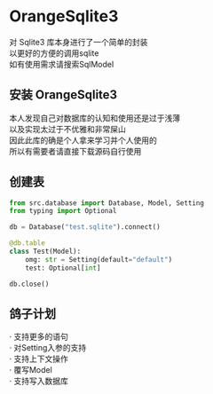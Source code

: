 # OrangeSqlite3
对 Sqlite3 库本身进行了一个简单的封装  
以更好的方便的调用sqlite  
如有使用需求请搜索SqlModel  

## 安装 OrangeSqlite3

本人发现自己对数据库的认知和使用还是过于浅薄  
以及实现太过于不优雅和非常屎山  
因此此库的确是个人拿来学习并个人使用的  
所以有需要者请直接下载源码自行使用  

## 创建表
```py
from src.database import Database, Model, Setting
from typing import Optional

db = Database("test.sqlite").connect()

@db.table
class Test(Model):
    omg: str = Setting(default="default")
    test: Optional[int]

db.close()
```
## 鸽子计划
· 支持更多的语句  
· 对Setting入参的支持  
· 支持上下文操作  
· 覆写Model  
· 支持写入数据库  
